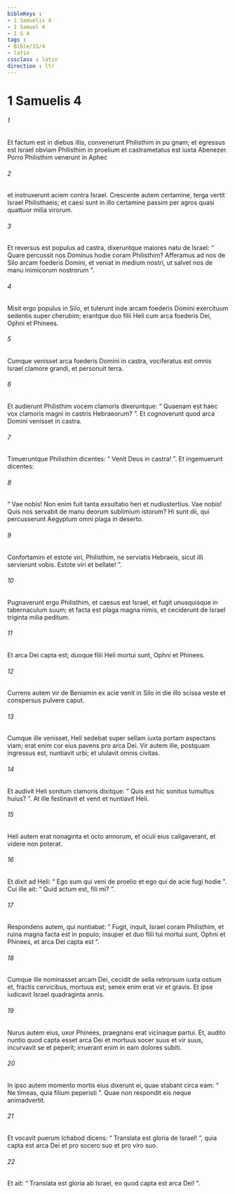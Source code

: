 ```yaml
---
bibleKeys : 
- 1 Samuelis 4
- 1 Samuel 4
- 1 S 4
tags : 
- Bible/1S/4
- latin
cssclass : latin
direction : ltr
---
```


# 1 Samuelis 4

###### 1
Et factum est in diebus illis, convenerunt Philisthim in pu gnam; et egressus est Israel obviam Philisthim in proelium et castrametatus est iuxta Abenezer. Porro Philisthim venerunt in Aphec 
###### 2
et instruxerunt aciem contra Israel. Crescente autem certamine, terga vertit Israel Philisthaeis; et caesi sunt in illo certamine passim per agros quasi quattuor milia virorum.
###### 3
Et reversus est populus ad castra, dixeruntque maiores natu de Israel: “ Quare percussit nos Dominus hodie coram Philisthim? Afferamus ad nos de Silo arcam foederis Domini, et veniat in medium nostri, ut salvet nos de manu inimicorum nostrorum ”. 
###### 4
Misit ergo populus in Silo, et tulerunt inde arcam foederis Domini exercituum sedentis super cherubim; erantque duo filii Heli cum arca foederis Dei, Ophni et Phinees.
###### 5
Cumque venisset arca foederis Domini in castra, vociferatus est omnis Israel clamore grandi, et personuit terra. 
###### 6
Et audierunt Philisthim vocem clamoris dixeruntque: “ Quaenam est haec vox clamoris magni in castris Hebraeorum? ”. Et cognoverunt quod arca Domini venisset in castra. 
###### 7
Timueruntque Philisthim dicentes: “ Venit Deus in castra! ”. Et ingemuerunt dicentes: 
###### 8
“ Vae nobis! Non enim fuit tanta exsultatio heri et nudiustertius. Vae nobis! Quis nos servabit de manu deorum sublimium istorum? Hi sunt dii, qui percusserunt Aegyptum omni plaga in deserto. 
###### 9
Confortamini et estote viri, Philisthim, ne serviatis Hebraeis, sicut illi servierunt vobis. Estote viri et bellate! ”.
###### 10
Pugnaverunt ergo Philisthim, et caesus est Israel, et fugit unusquisque in tabernaculum suum; et facta est plaga magna nimis, et ceciderunt de Israel triginta milia peditum. 
###### 11
Et arca Dei capta est; duoque filii Heli mortui sunt, Ophni et Phinees.
###### 12
Currens autem vir de Beniamin ex acie venit in Silo in die illo scissa veste et conspersus pulvere caput. 
###### 13
Cumque ille venisset, Heli sedebat super sellam iuxta portam aspectans viam; erat enim cor eius pavens pro arca Dei. Vir autem ille, postquam ingressus est, nuntiavit urbi; et ululavit omnis civitas. 
###### 14
Et audivit Heli sonitum clamoris dixitque: “ Quis est hic sonitus tumultus huius? ”. At ille festinavit et venit et nuntiavit Heli. 
###### 15
Heli autem erat nonaginta et octo annorum, et oculi eius caligaverant, et videre non poterat. 
###### 16
Et dixit ad Heli: “ Ego sum qui veni de proelio et ego qui de acie fugi hodie ”. Cui ille ait: “ Quid actum est, fili mi? ”. 
###### 17
Respondens autem, qui nuntiabat: “ Fugit, inquit, Israel coram Philisthim, et ruina magna facta est in populo; insuper et duo filii tui mortui sunt, Ophni et Phinees, et arca Dei capta est ”.
###### 18
Cumque ille nominasset arcam Dei, cecidit de sella retrorsum iuxta ostium et, fractis cervicibus, mortuus est; senex enim erat vir et gravis. Et ipse iudicavit Israel quadraginta annis.
###### 19
Nurus autem eius, uxor Phinees, praegnans erat vicinaque partui. Et, audito nuntio quod capta esset arca Dei et mortuus socer suus et vir suus, incurvavit se et peperit; irruerant enim in eam dolores subiti. 
###### 20
In ipso autem momento mortis eius dixerunt ei, quae stabant circa eam: “ Ne timeas, quia filium peperisti ”. Quae non respondit eis neque animadvertit. 
###### 21
Et vocavit puerum Ichabod dicens: “ Translata est gloria de Israel! ”, quia capta est arca Dei et pro socero suo et pro viro suo. 
###### 22
Et ait: “ Translata est gloria ab Israel, eo quod capta est arca Dei! ”.
